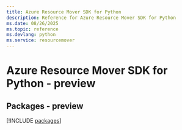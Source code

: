 ```yaml
---
title: Azure Resource Mover SDK for Python
description: Reference for Azure Resource Mover SDK for Python
ms.date: 08/26/2025
ms.topic: reference
ms.devlang: python
ms.service: resourcemover
---
```

# Azure Resource Mover SDK for Python - preview
## Packages - preview
[!INCLUDE [packages](resource-mover-index.md)]
